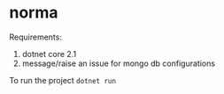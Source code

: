# norma

Requirements:
1. dotnet core 2.1
2. message/raise an issue for mongo db configurations


To run the project ```dotnet run```
